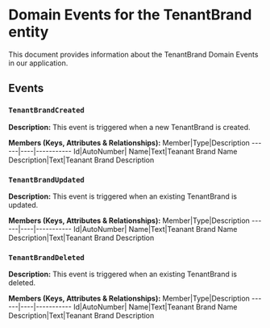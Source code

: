 # Domain Events for the TenantBrand entity

This document provides information about the TenantBrand Domain Events in our application.

## Events

### `TenantBrandCreated`

**Description:**
This event is triggered when a new TenantBrand is created.

**Members (Keys, Attributes & Relationships):**
Member|Type|Description
------|----|-----------
Id|AutoNumber|
Name|Text|Teanant Brand Name
Description|Text|Teanant Brand Description


### `TenantBrandUpdated`

**Description:** 
This event is triggered when an existing TenantBrand is updated.

**Members (Keys, Attributes & Relationships):**
Member|Type|Description
------|----|-----------
Id|AutoNumber|
Name|Text|Teanant Brand Name
Description|Text|Teanant Brand Description


### `TenantBrandDeleted`

**Description:**
This event is triggered when an existing TenantBrand is deleted.

**Members (Keys, Attributes & Relationships):**
Member|Type|Description
------|----|-----------
Id|AutoNumber|
Name|Text|Teanant Brand Name
Description|Text|Teanant Brand Description

